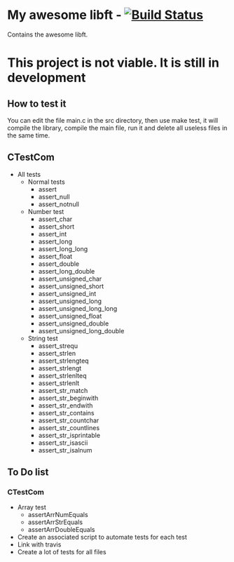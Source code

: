 # My awesome libft - [![Build Status](https://travis-ci.org/FauconFan/my_awesome_libft.svg?branch=master)](https://travis-ci.org/FauconFan/my_awesome_libft)

Contains the awesome libft.

# This project is not viable. It is still in development

## How to test it

You can edit the file main.c in the src directory,
then use make test, it will compile the library, compile the main file, run it and delete all useless files in the same time.

## CTestCom
  - All tests
  	- Normal tests
 	  - assert
 	  - assert_null
 	  - assert_notnull
 	- Number test
 	  - assert_char
 	  - assert_short
 	  - assert_int
 	  - assert_long
 	  - assert_long_long
 	  - assert_float
 	  - assert_double
 	  - assert_long_double
 	  - assert_unsigned_char
 	  - assert_unsigned_short
 	  - assert_unsigned_int
 	  - assert_unsigned_long
 	  - assert_unsigned_long_long
 	  - assert_unsigned_float
 	  - assert_unsigned_double
 	  - assert_unsigned_long_double
 	- String test
 	  - assert_strequ
 	  - assert_strlen
 	  - assert_strlengteq
 	  - assert_strlengt
 	  - assert_strlenlteq
 	  - assert_strlenlt
 	  - assert_str_match
 	  - assert_str_beginwith
 	  - assert_str_endwith
 	  - assert_str_contains
 	  - assert_str_countchar
 	  - assert_str_countlines
 	  - assert_str_isprintable
 	  - assert_str_isascii
 	  - assert_str_isalnum


## To Do list

### CTestCom
  - Array test
 	- assertArrNumEquals
 	- assertArrStrEquals
 	- assertArrDoubleEquals
 - Create an associated script to automate tests for each test
 - Link with travis
 - Create a lot of tests for all files
